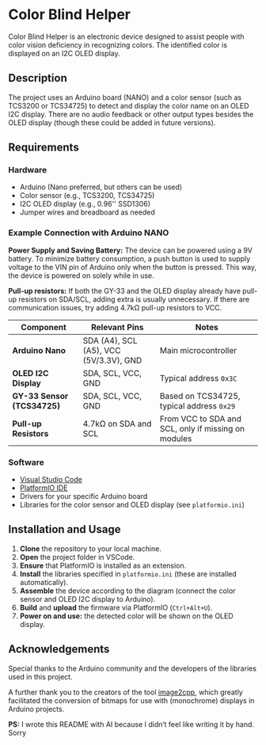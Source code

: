 # Color Blind Helper

Color Blind Helper is an electronic device designed to assist people with color vision deficiency in recognizing colors. The identified color is displayed on an I2C OLED display.

## Description

The project uses an Arduino board (NANO) and a color sensor (such as TCS3200 or TCS34725) to detect and display the color name on an OLED I2C display. There are no audio feedback or other output types besides the OLED display (though these could be added in future versions).

## Requirements

### Hardware

- Arduino (Nano preferred, but others can be used)
- Color sensor (e.g., TCS3200, TCS34725)
- I2C OLED display (e.g., 0.96'' SSD1306)
- Jumper wires and breadboard as needed

### Example Connection with Arduino NANO

**Power Supply and Saving Battery:** The device can be powered using a 9V battery. To minimize battery consumption, a push button is used to supply voltage to the VIN pin of Arduino only when the button is pressed. This way, the device is powered on solely while in use.

**Pull-up resistors:** If both the GY-33 and the OLED display already have pull-up resistors on SDA/SCL, adding extra is usually unnecessary. If there are communication issues, try adding 4.7kΩ pull-up resistors to VCC.

| Component                  | Relevant Pins                            | Notes                                                      |
|----------------------------|------------------------------------------|------------------------------------------------------------|
| **Arduino Nano**           | SDA (A4), SCL (A5), VCC (5V/3.3V), GND  | Main microcontroller                                       |
| **OLED I2C Display**       | SDA, SCL, VCC, GND                       | Typical address `0x3C`                                     |
| **GY-33 Sensor (TCS34725)**| SDA, SCL, VCC, GND                       | Based on TCS34725, typical address `0x29`                  |
| **Pull-up Resistors**      | 4.7kΩ on SDA and SCL                     | From VCC to SDA and SCL, only if missing on modules        |

### Software

- [Visual Studio Code](https://code.visualstudio.com/)
- [PlatformIO IDE](https://platformio.org/install/ide?install=vscode)
- Drivers for your specific Arduino board
- Libraries for the color sensor and OLED display (see `platformio.ini`)

## Installation and Usage

1. **Clone** the repository to your local machine.
2. **Open** the project folder in VSCode.
3. **Ensure** that PlatformIO is installed as an extension.
4. **Install** the libraries specified in `platformio.ini` (these are installed automatically).
5. **Assemble** the device according to the diagram (connect the color sensor and OLED I2C display to Arduino).
6. **Build** and **upload** the firmware via PlatformIO (`Ctrl+Alt+U`).
7. **Power on and use:** the detected color will be shown on the OLED display.

## Acknowledgements

Special thanks to the Arduino community and the developers of the libraries used in this project.

A further thank you to the creators of the tool [image2cpp](https://javl.github.io/image2cpp/), which greatly facilitated the conversion of bitmaps for use with (monochrome) displays in Arduino projects.


**PS:** I wrote this README with AI because I didn’t feel like writing it by hand. Sorry